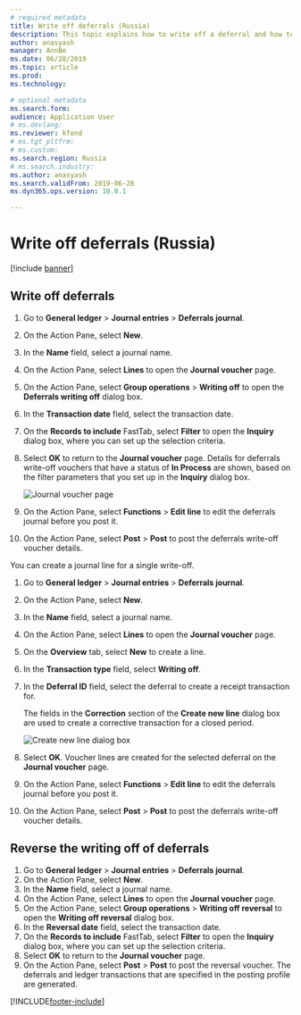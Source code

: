 ```yaml
---
# required metadata
title: Write off deferrals (Russia)
description: This topic explains how to write off a deferral and how to reverse the writing off of a deferral. 
author: anasyash
manager: AnnBe
ms.date: 06/28/2019
ms.topic: article
ms.prod: 
ms.technology: 

# optional metadata
ms.search.form:  
audience: Application User
# ms.devlang: 
ms.reviewer: kfend
# ms.tgt_pltfrm: 
# ms.custom: 
ms.search.region: Russia
# ms.search.industry: 
ms.author: anasyash
ms.search.validFrom: 2019-06-28
ms.dyn365.ops.version: 10.0.1

---
```


# Write off deferrals (Russia)

[!include [banner](../includes/banner.md)]

## Write off deferrals

1. Go to **General ledger** \> **Journal entries** \> **Deferrals journal**.
2. On the Action Pane, select **New**.
3. In the **Name** field, select a journal name.
4. On the Action Pane, select **Lines** to open the **Journal voucher** page.
5. On the Action Pane, select **Group operations** \> **Writing off** to open the **Deferrals writing off** dialog box.
6. In the **Transaction date** field, select the transaction date.
7. On the **Records to include** FastTab, select **Filter** to open the **Inquiry** dialog box, where you can set up the selection criteria.
8. Select **OK** to return to the **Journal voucher** page. Details for deferrals write-off vouchers that have a status of **In Process** are shown, based on the filter parameters that you set up in the **Inquiry** dialog box.

    ![Journal voucher page](media/rus-write-off-deferral-01.png)

9. On the Action Pane, select **Functions** \> **Edit line** to edit the deferrals journal before you post it.
10. On the Action Pane, select **Post** \> **Post** to post the deferrals write-off voucher details.

You can create a journal line for a single write-off.

1. Go to **General ledger** \> **Journal entries** \> **Deferrals journal**.
2. On the Action Pane, select **New**.
3. In the **Name** field, select a journal name.
4. On the Action Pane, select **Lines** to open the **Journal voucher** page.
5. On the **Overview** tab, select **New** to create a line.
6. In the **Transaction type** field, select **Writing off**.
7. In the **Deferral ID** field, select the deferral to create a receipt transaction for.

    The fields in the **Correction** section of the **Create new line** dialog box are used to create a corrective transaction for a closed period.

    ![Create new line dialog box](media/rus-write-off-deferral-02.png)

8. Select **OK**. Voucher lines are created for the selected deferral on the **Journal voucher** page.
9. On the Action Pane, select **Functions** \> **Edit line** to edit the deferrals journal before you post it.
10. On the Action Pane, select **Post** \> **Post** to post the deferrals write-off voucher details.

## Reverse the writing off of deferrals

1. Go to **General ledger** \> **Journal entries** \> **Deferrals journal**.
2. On the Action Pane, select **New**.
3. In the **Name** field, select a journal name.
4. On the Action Pane, select **Lines** to open the **Journal voucher** page.
5. On the Action Pane, select **Group operations** \> **Writing off reversal** to open the **Writing off reversal** dialog box.
6. In the **Reversal date** field, select the transaction date.
7. On the **Records to include** FastTab, select **Filter** to open the **Inquiry** dialog box, where you can set up the selection criteria.
8. Select **OK** to return to the **Journal voucher** page.
9. On the Action Pane, select **Post** \> **Post** to post the reversal voucher. The deferrals and ledger transactions that are specified in the posting profile are generated.


[!INCLUDE[footer-include](../../includes/footer-banner.md)]